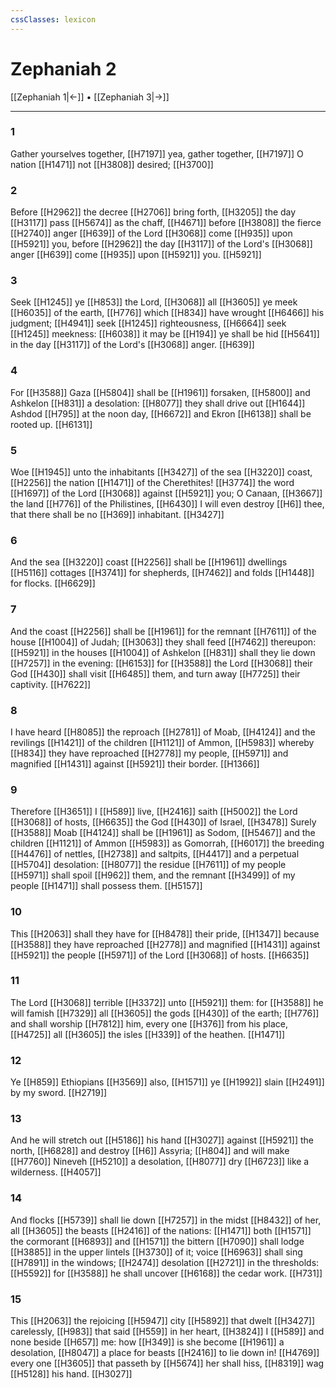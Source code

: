 ```yaml
---
cssClasses: lexicon
---
```

# Zephaniah 2

[[Zephaniah 1|←]] • [[Zephaniah 3|→]]

---

### 1
Gather yourselves together, [[H7197]] yea, gather together, [[H7197]] O nation [[H1471]] not [[H3808]] desired; [[H3700]]

### 2
Before [[H2962]] the decree [[H2706]] bring forth, [[H3205]] the day [[H3117]] pass [[H5674]] as the chaff, [[H4671]] before [[H3808]] the fierce [[H2740]] anger [[H639]] of the Lord [[H3068]] come [[H935]] upon [[H5921]] you, before [[H2962]] the day [[H3117]] of the Lord's [[H3068]] anger [[H639]] come [[H935]] upon [[H5921]] you. [[H5921]]

### 3
Seek [[H1245]]  ye [[H853]] the Lord, [[H3068]] all [[H3605]] ye meek [[H6035]] of the earth, [[H776]] which [[H834]] have wrought [[H6466]] his judgment; [[H4941]] seek [[H1245]] righteousness, [[H6664]] seek [[H1245]] meekness: [[H6038]] it may be [[H194]] ye shall be hid [[H5641]] in the day [[H3117]] of the Lord's [[H3068]] anger. [[H639]]

### 4
For [[H3588]] Gaza [[H5804]] shall be [[H1961]] forsaken, [[H5800]] and Ashkelon [[H831]] a desolation: [[H8077]] they shall drive out [[H1644]] Ashdod [[H795]] at the noon day, [[H6672]] and Ekron [[H6138]] shall be rooted up. [[H6131]]

### 5
Woe [[H1945]] unto the inhabitants [[H3427]] of the sea [[H3220]] coast, [[H2256]] the nation [[H1471]] of the Cherethites! [[H3774]] the word [[H1697]] of the Lord [[H3068]] against [[H5921]] you; O Canaan, [[H3667]] the land [[H776]] of the Philistines, [[H6430]] I will even destroy [[H6]] thee, that there shall be no [[H369]] inhabitant. [[H3427]]

### 6
And the sea [[H3220]] coast [[H2256]] shall be [[H1961]] dwellings [[H5116]] cottages [[H3741]] for shepherds, [[H7462]] and folds [[H1448]] for flocks. [[H6629]]

### 7
And the coast [[H2256]] shall be [[H1961]] for the remnant [[H7611]] of the house [[H1004]] of Judah; [[H3063]] they shall feed [[H7462]] thereupon: [[H5921]] in the houses [[H1004]] of Ashkelon [[H831]] shall they lie down [[H7257]] in the evening: [[H6153]] for [[H3588]] the Lord [[H3068]] their God [[H430]] shall visit [[H6485]] them, and turn away [[H7725]] their captivity. [[H7622]]

### 8
I have heard [[H8085]] the reproach [[H2781]] of Moab, [[H4124]] and the revilings [[H1421]] of the children [[H1121]] of Ammon, [[H5983]] whereby [[H834]] they have reproached [[H2778]] my people, [[H5971]] and magnified [[H1431]] against [[H5921]] their border. [[H1366]]

### 9
Therefore [[H3651]] I [[H589]] live, [[H2416]] saith [[H5002]] the Lord [[H3068]] of hosts, [[H6635]] the God [[H430]] of Israel, [[H3478]] Surely [[H3588]] Moab [[H4124]] shall be [[H1961]] as Sodom, [[H5467]] and the children [[H1121]] of Ammon [[H5983]] as Gomorrah, [[H6017]] the breeding [[H4476]] of nettles, [[H2738]] and saltpits, [[H4417]] and a perpetual [[H5704]] desolation: [[H8077]] the residue [[H7611]] of my people [[H5971]] shall spoil [[H962]] them, and the remnant [[H3499]] of my people [[H1471]] shall possess them. [[H5157]]

### 10
This [[H2063]] shall they have for [[H8478]] their pride, [[H1347]] because [[H3588]] they have reproached [[H2778]] and magnified [[H1431]] against [[H5921]] the people [[H5971]] of the Lord [[H3068]] of hosts. [[H6635]]

### 11
The Lord [[H3068]] terrible [[H3372]] unto [[H5921]] them: for [[H3588]] he will famish [[H7329]] all [[H3605]] the gods [[H430]] of the earth; [[H776]] and shall worship [[H7812]] him, every one [[H376]] from his place, [[H4725]] all [[H3605]] the isles [[H339]] of the heathen. [[H1471]]

### 12
Ye [[H859]] Ethiopians [[H3569]] also, [[H1571]] ye [[H1992]] slain [[H2491]] by my sword. [[H2719]]

### 13
And he will stretch out [[H5186]] his hand [[H3027]] against [[H5921]] the north, [[H6828]] and destroy [[H6]] Assyria; [[H804]] and will make [[H7760]] Nineveh [[H5210]] a desolation, [[H8077]] dry [[H6723]] like a wilderness. [[H4057]]

### 14
And flocks [[H5739]] shall lie down [[H7257]] in the midst [[H8432]] of her, all [[H3605]] the beasts [[H2416]] of the nations: [[H1471]] both [[H1571]] the cormorant [[H6893]] and [[H1571]] the bittern [[H7090]] shall lodge [[H3885]] in the upper lintels [[H3730]] of it; voice [[H6963]] shall sing [[H7891]] in the windows; [[H2474]] desolation [[H2721]] in the thresholds: [[H5592]] for [[H3588]] he shall uncover [[H6168]] the cedar work. [[H731]]

### 15
This [[H2063]] the rejoicing [[H5947]] city [[H5892]] that dwelt [[H3427]] carelessly, [[H983]] that said [[H559]] in her heart, [[H3824]] I [[H589]] and none beside [[H657]] me: how [[H349]] is she become [[H1961]] a desolation, [[H8047]] a place for beasts [[H2416]] to lie down in! [[H4769]] every one [[H3605]] that passeth by [[H5674]] her shall hiss, [[H8319]] wag [[H5128]] his hand. [[H3027]]